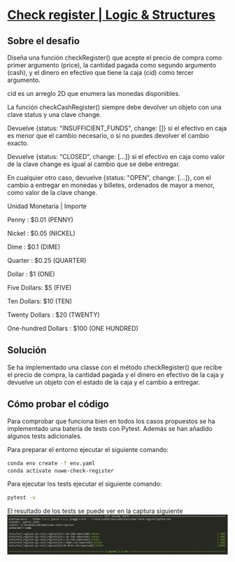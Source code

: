 # [Check register | Logic & Structures](https://nuwe.io/dev/challenges/logic-and-structures-check-register)

## Sobre el desafio

Diseña una función checkRegister() que acepte el precio de compra como primer argumento (price), la cantidad pagada como segundo argumento (cash), y el dinero en efectivo que tiene la caja (cid) como tercer argumento.

cid es un arreglo 2D que enumera las monedas disponibles.

La función checkCashRegister() siempre debe devolver un objeto con una clave status y una clave change.

Devuelve {status: "INSUFFICIENT_FUNDS", change: []} si el efectivo en caja es menor que el cambio necesario, o si no puedes devolver el cambio exacto.

Devuelve {status: "CLOSED", change: [...]} si el efectivo en caja como valor de la clave change es igual al cambio que se debe entregar.

En cualquier otro caso, devuelve {status: "OPEN", change: [...]}, con el cambio a entregar en monedas y billetes, ordenados de mayor a menor, como valor de la clave change.

Unidad Monetaria |  Importe

Penny : $0.01 (PENNY)

Nickel : $0.05 (NICKEL)

Dime : $0.1 (DIME)

Quarter : $0.25 (QUARTER)

Dollar : $1 (ONE)

Five Dollars: $5 (FIVE)

Ten Dollars: $10 (TEN)

Twenty Dollars : $20 (TWENTY)

One-hundred Dollars : $100 (ONE HUNDRED)


## Solución
Se ha implementado una classe con el método checkRegister() que recibe el precio de compra, la cantidad pagada y el dinero en efectivo de la caja y devuelve un objeto con el estado de la caja y el cambio a entregar.

## Cómo probar el código
Para comprobar que funciona bien en todos los casos propuestos se ha implementado una batería de tests con Pytest. Además se han añadido algunos tests adicionales.

Para preparar el entorno ejecutar el siguiente comando:

```bash
conda env create -f env.yaml
conda activate nuwe-check-register
```

Para ejecutar los tests ejecutar el siguiente comando:

```bash
pytest -v
```
El resultado de los tests se puede ver en la captura siguiente
![Expresión regular](img/test.png)